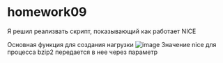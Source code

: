 # homework09
Я решил реализвать скрипт, показывающий как работает NICE

Основная функция для создания нагрузки 
![image](https://user-images.githubusercontent.com/98701086/163350152-cb3cc3ce-0a5d-45f9-80a5-d90b3edce667.png)
Значение nice для процесса bzip2 передается в нее через параметр
